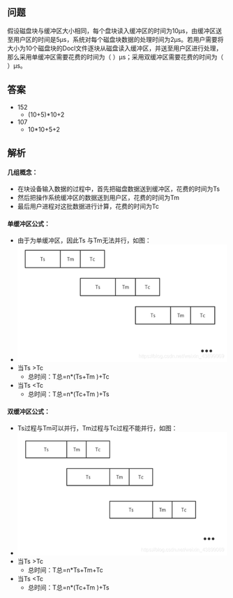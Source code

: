 ## 问题
假设磁盘块与缓冲区大小相同，每个盘块读入缓冲区的时间为10μs，由缓冲区送至用户区的时间是5μs，系统对每个磁盘块数据的处理时间为2μs。若用户需要将大小为10个磁盘块的Docl文件逐块从磁盘读入缓冲区，并送至用户区进行处理，那么采用单缓冲区需要花费的时间为（ ）μs；采用双缓冲区需要花费的时间为（ ）μs。

## 答案
* 152
  - (10+5)*10+2
* 107
  - 10*10+5+2

## 解析

#### 几组概念：
* 在块设备输入数据的过程中，首先把磁盘数据送到缓冲区，花费的时间为Ts
* 然后把操作系统缓冲区的数据送到用户区，花费的时间为Tm
* 最后用户进程对这批数据进行计算，花费的时间为Tc

#### 单缓冲区公式：
* 由于为单缓冲区，因此Ts 与Tm无法并行，如图：
* ![图片加载中...](./images/1.png)
* 当Ts >Tc
  - 总时间：T总=n*(Ts+Tm )+Tc
* 当Ts <Tc
  - 总时间：T总=n*(Tc+Tm )+Ts

#### 双缓冲区公式：
* Ts过程与Tm可以并行，Tm过程与Tc过程不能并行，如图：
* ![图片加载中...](./images/2.png)
* 当Ts >Tc
  - 总时间：T总=n*Ts+Tm+Tc
* 当Ts <Tc
  - 总时间：T总=n*(Tc+Tm )+Ts
